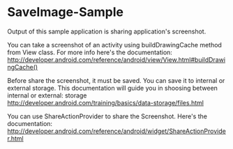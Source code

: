 # SaveImage-Sample
Output of this sample application is sharing application's screenshot.

You can take a screenshot of an activity using buildDrawingCache method from View class.
For more info here's the documentation: http://developer.android.com/reference/android/view/View.html#buildDrawingCache()

Before share the screenshot, it must be saved. You can save it to internal or external storage.
This documentation will guide you in shoosing between internal or external: storage http://developer.android.com/training/basics/data-storage/files.html

You can use ShareActionProvider to share the Screenshot. Here's the documentation: http://developer.android.com/reference/android/widget/ShareActionProvider.html
